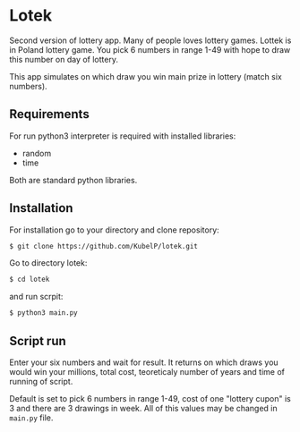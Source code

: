 
# Lotek 

Second version of lottery app. 
Many of people loves lottery games. Lottek is in Poland lottery game. You pick 6 numbers in range 1-49 with hope to draw this number on day of lottery. 

This app simulates on which draw you win main prize in lottery (match six numbers). 

## Requirements

For run python3 interpreter is required with installed libraries:
- random
- time

Both are standard python libraries. 

## Installation

For installation go to your directory and clone repository:

```bash
$ git clone https://github.com/KubelP/lotek.git
```

Go to directory lotek:

```bash
$ cd lotek
```

and run scrpit:

```bash
$ python3 main.py
```

## Script run

Enter your six numbers and wait for result. It returns on which draws you would win your millions, total cost, teoreticaly number of years and time of running of script.

Default is set to pick 6 numbers in range 1-49, cost of one "lottery cupon" is 3 and there are 3 drawings in week. All of this values may be changed in `main.py` file.
